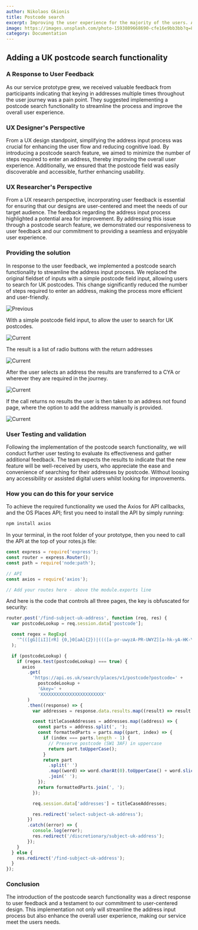```yaml
---
author: Nikolaos Gkionis
title: Postcode search
excerpt: Improving the user experience for the majority of the users. Adding a postcode search that is returns AAA accessible results.
image: https://images.unsplash.com/photo-1593809668690-cfe16e9bb3bb?q=80&w=3174&auto=format&fit=crop&ixlib=rb-4.0.3&ixid=M3wxMjA3fDB8MHxwaG90by1wYWdlfHx8fGVufDB8fHx8fA%3D%3D
category: Documentation
---
```


## Adding a UK postcode search functionality

### A Response to User Feedback

As our service prototype grew, we received valuable feedback from participants indicating that keying in addresses multiple times throughout the user journey was a pain point. They suggested implementing a postcode search functionality to streamline the process and improve the overall user experience.

### UX Designer's Perspective

From a UX design standpoint, simplifying the address input process was crucial for enhancing the user flow and reducing cognitive load. By introducing a postcode search feature, we aimed to minimize the number of steps required to enter an address, thereby improving the overall user experience. Additionally, we ensured that the postcode field was easily discoverable and accessible, further enhancing usability.

### UX Researcher's Perspective

From a UX research perspective, incorporating user feedback is essential for ensuring that our designs are user-centered and meet the needs of our target audience. The feedback regarding the address input process highlighted a potential area for improvement. By addressing this issue through a postcode search feature, we demonstrated our responsiveness to user feedback and our commitment to providing a seamless and enjoyable user experience.

### Providing the solution

In response to the user feedback, we implemented a postcode search functionality to streamline the address input process. We replaced the original fieldset of inputs with a simple postcode field input, allowing users to search for UK postcodes. This change significantly reduced the number of steps required to enter an address, making the process more efficient and user-friendly.

![Previous](src/assets/images/postcode1.png)

With a simple postcode field input, to allow the user to search for UK postcodes.

![Current](src/assets/images/postcode2.png)

The result is a list of radio buttons with the return addresses

![Current](src/assets/images/postcode3.png)

After the user selects an address the results are transferred to a CYA or wherever they are required in the journey.

![Current](src/assets/images/postcode5.png)

If the call returns no results the user is then taken to an address not found page, where the option to add the address manually is provided.

![Current](src/assets/images/postcode4.png)

### User Testing and validation

Following the implementation of the postcode search functionality, we will conduct further user testing to evaluate its effectiveness and gather additional feedback. The team expects the results to indicate that the new feature will be well-received by users, who appreciate the ease and convenience of searching for their addresses by postcode. Without loosing any accessibility or assisted digital users whilst looking for improvements.

### How you can do this for your service

To achieve the required functionality we used the Axios for API callbacks, and the OS Places API; first you need to install the API by simply running:

```bash
npm install axios
```

In your terminal, in the root folder of your prototype, then you need to call the API at the top of your rotes.js file:

```javascript
const express = require('express');
const router = express.Router();
const path = require('node:path');

// API
const axios = require('axios');

// Add your routes here - above the module.exports line
```

And here is the code that controls all three pages, the key is obfuscated for security:

```javascript
router.post('/find-subject-uk-address', function (req, res) {
  var postcodeLookup = req.session.data['postcode'];

  const regex = RegExp(
    '^(([gG][iI][rR] {0,}0[aA]{2})|((([a-pr-uwyzA-PR-UWYZ][a-hk-yA-HK-Y]?[0-9][0-9]?)|(([a-pr-uwyzA-PR-UWYZ][0-9][a-hjkstuwA-HJKSTUW])|([a-pr-uwyzA-PR-UWYZ][a-hk-yA-HK-Y][0-9][abehmnprv-yABEHMNPRV-Y]))) {0,}[0-9][abd-hjlnp-uw-zABD-HJLNP-UW-Z]{2}))$'
  );

  if (postcodeLookup) {
    if (regex.test(postcodeLookup) === true) {
      axios
        .get(
          'https://api.os.uk/search/places/v1/postcode?postcode=' +
            postcodeLookup +
            '&key=' +
            'XXXXXXXXXXXXXXXXXXXXXXXX'
        )
        .then((response) => {
          var addresses = response.data.results.map((result) => result.DPA.ADDRESS);

          const titleCaseAddresses = addresses.map((address) => {
            const parts = address.split(', ');
            const formattedParts = parts.map((part, index) => {
              if (index === parts.length - 1) {
                // Preserve postcode (SW1 3AF) in uppercase
                return part.toUpperCase();
              }
              return part
                .split(' ')
                .map((word) => word.charAt(0).toUpperCase() + word.slice(1).toLowerCase())
                .join(' ');
            });
            return formattedParts.join(', ');
          });

          req.session.data['addresses'] = titleCaseAddresses;

          res.redirect('select-subject-uk-address');
        })
        .catch((error) => {
          console.log(error);
          res.redirect('/discretionary/subject-uk-address');
        });
    }
  } else {
    res.redirect('/find-subject-uk-address');
  }
});
```

### Conclusion

The introduction of the postcode search functionality was a direct response to user feedback and a testament to our commitment to user-centered design. This implementation not only will streamline the address input process but also enhance the overall user experience, making our service meet the users needs.
